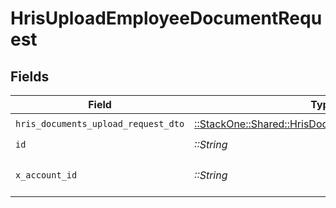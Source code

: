 # HrisUploadEmployeeDocumentRequest


## Fields

| Field                                                                                                     | Type                                                                                                      | Required                                                                                                  | Description                                                                                               |
| --------------------------------------------------------------------------------------------------------- | --------------------------------------------------------------------------------------------------------- | --------------------------------------------------------------------------------------------------------- | --------------------------------------------------------------------------------------------------------- |
| `hris_documents_upload_request_dto`                                                                       | [::StackOne::Shared::HrisDocumentsUploadRequestDto](../../models/shared/hrisdocumentsuploadrequestdto.md) | :heavy_check_mark:                                                                                        | N/A                                                                                                       |
| `id`                                                                                                      | *::String*                                                                                                | :heavy_check_mark:                                                                                        | N/A                                                                                                       |
| `x_account_id`                                                                                            | *::String*                                                                                                | :heavy_check_mark:                                                                                        | The account identifier                                                                                    |